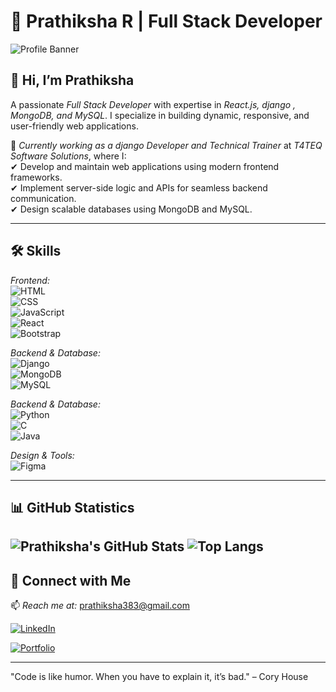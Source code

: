 # 🚀 Prathiksha R | Full Stack Developer  

![Profile Banner](https://user-images.githubusercontent.com/74038190/221352975-94759904-aa4c-4032-a8ab-b546efb9c478.gif)  

## 👋 Hi, I’m Prathiksha
A passionate *Full Stack Developer* with expertise in *React.js, django , MongoDB, and MySQL*. I specialize in building dynamic, responsive, and user-friendly web applications.  

💼 *Currently working as a django Developer and Technical Trainer* at *T4TEQ Software Solutions*, where I:  
✔ Develop and maintain web applications using modern frontend frameworks.  
✔ Implement server-side logic and APIs for seamless backend communication.  
✔ Design scalable databases using MongoDB and MySQL.  

---

## 🛠 Skills  
*Frontend:*  
![HTML](https://img.shields.io/badge/HTML-E34F26?style=for-the-badge&logo=html5&logoColor=white)  
![CSS](https://img.shields.io/badge/CSS-1572B6?style=for-the-badge&logo=css3&logoColor=white)  
![JavaScript](https://img.shields.io/badge/JavaScript-F7DF1E?style=for-the-badge&logo=javascript&logoColor=black)  
![React](https://img.shields.io/badge/React-61DAFB?style=for-the-badge&logo=react&logoColor=black)  
![Bootstrap](https://img.shields.io/badge/Bootstrap-563D7C?style=for-the-badge&logo=bootstrap&logoColor=white)  

*Backend & Database:*  
![Django](https://img.shields.io/badge/Django-339933?style=for-the-badge&logo=Django&logoColor=white)  
![MongoDB](https://img.shields.io/badge/MongoDB-47A248?style=for-the-badge&logo=mongodb&logoColor=white)  
![MySQL](https://img.shields.io/badge/MySQL-4479A1?style=for-the-badge&logo=mysql&logoColor=white)  

*Backend & Database:*  
![Python](https://img.shields.io/badge/Python-339933?style=for-the-badge&logo=Python&logoColor=white)  
![C](https://img.shields.io/badge/C-339933?style=for-the-badge&logo=C&logoColor=white)  
![Java](https://img.shields.io/badge/Java-339933?style=for-the-badge&logo=Java&logoColor=white)  


*Design & Tools:*  
![Figma](https://img.shields.io/badge/Figma-F24E1E?style=for-the-badge&logo=figma&logoColor=white)  


---

## 📊 GitHub Statistics  

![Prathiksha's GitHub Stats](https://github-readme-stats.vercel.app/api?username=Prathiksha38&show_icons=true&theme=radical)
![Top Langs](https://github-readme-stats.vercel.app/api/top-langs/?username=Prathiksha38&layout=compact&theme=radical)
---

## 🤝 Connect with Me  
📫 *Reach me at:* prathiksha383@gmail.com

[![LinkedIn](https://img.shields.io/badge/LinkedIn-0A66C2?style=for-the-badge&logo=linkedin&logoColor=white)](https://linkedin.com/in/prathiksha38) 

[![Portfolio](https://img.shields.io/badge/Portfolio-FF5722?style=for-the-badge&logo=web&logoColor=white)](https://portfolio-prathi.netlify.app/)

---

"Code is like humor. When you have to explain it, it’s bad." – Cory House 
